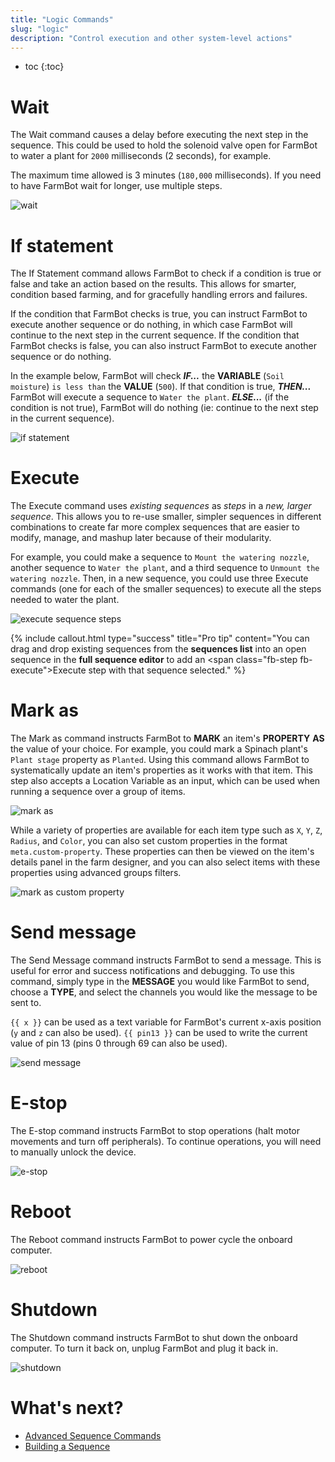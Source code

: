 ```yaml
---
title: "Logic Commands"
slug: "logic"
description: "Control execution and other system-level actions"
---
```


* toc
{:toc}

# Wait

The <span class="fb-step fb-wait">Wait</span> command causes a delay before executing the next step in the sequence. This could be used to hold the solenoid valve open for FarmBot to water a plant for `2000` milliseconds (2 seconds), for example.

The maximum time allowed is 3 minutes (`180,000` milliseconds). If you need to have FarmBot wait for longer, use multiple steps.

![wait](_images/wait.png)

# If statement

The <span class="fb-step fb-if-statement">If Statement</span> command allows FarmBot to check if a condition is true or false and take an action based on the results. This allows for smarter, condition based farming, and for gracefully handling errors and failures.

If the condition that FarmBot checks is true, you can instruct FarmBot to execute another sequence or do nothing, in which case FarmBot will continue to the next step in the current sequence. If the condition that FarmBot checks is false, you can also instruct FarmBot to execute another sequence or do nothing.

In the example below, FarmBot will check **_IF..._** the **VARIABLE** (`Soil moisture`) `is less than` the **VALUE** (`500`). If that condition is true, **_THEN..._** FarmBot will execute a sequence to `Water the plant`. **_ELSE..._** (if the condition is not true), FarmBot will do nothing (ie: continue to the next step in the current sequence).

![if statement](_images/if_statement.png)

# Execute

The <span class="fb-step fb-execute">Execute</span> command uses *existing sequences* as *steps* in a *new, larger sequence*. This allows you to re-use smaller, simpler sequences in different combinations to create far more complex sequences that are easier to modify, manage, and mashup later because of their modularity.

For example, you could make a sequence to `Mount the watering nozzle`, another sequence to `Water the plant`, and a third sequence to `Unmount the watering nozzle`. Then, in a new sequence, you could use three <span class="fb-step fb-execute">Execute</span> commands (one for each of the smaller sequences) to execute all the steps needed to water the plant.

![execute sequence steps](_images/execute_sequence_steps.png)

{%
include callout.html
type="success"
title="Pro tip"
content="You can drag and drop existing sequences from the **sequences list** into an open sequence in the **full sequence editor** to add an <span class=\"fb-step fb-execute\">Execute</span> step with that sequence selected."
%}

# Mark as

The <span class="fb-step fb-mark-as">Mark as</span> command instructs FarmBot to **MARK** an item's **PROPERTY**  **AS** the value of your choice. For example, you could mark a Spinach plant's `Plant stage` property as `Planted`. Using this command allows FarmBot to systematically update an item's properties as it works with that item. This step also accepts a Location Variable as an input, which can be used when running a sequence over a group of items.

![mark as](_images/mark_as.png)

While a variety of properties are available for each item type such as `X`, `Y`, `Z`, `Radius`, and `Color`, you can also set custom properties in the format `meta.custom-property`. These properties can then be viewed on the item's details panel in the farm designer, and you can also select items with these properties using advanced groups filters.

![mark as custom property](_images/mark_as_custom_property.png)

# Send message

The <span class="fb-step fb-send-message">Send Message</span> command instructs FarmBot to send a message. This is useful for error and success notifications and debugging. To use this command, simply type in the **MESSAGE** you would like FarmBot to send, choose a **TYPE**, and select the channels you would like the message to be sent to.

`{{ x }}` can be used as a text variable for FarmBot's current x-axis position (`y` and `z` can also be used). `{{ pin13 }}` can be used to write the current value of pin 13 (pins 0 through 69 can also be used).

![send message](_images/send_message.png)

# E-stop

The <span class="fb-step fb-e-stop">E-stop</span> command instructs FarmBot to stop operations (halt motor movements and turn off peripherals). To continue operations, you will need to manually unlock the device.

![e-stop](_images/e-stop.png)

# Reboot

The <span class="fb-step fb-reboot">Reboot</span> command instructs FarmBot to power cycle the onboard computer.

![reboot](_images/reboot.png)

# Shutdown

The <span class="fb-step fb-shutdown">Shutdown</span> command instructs FarmBot to shut down the onboard computer. To turn it back on, unplug FarmBot and plug it back in.

![shutdown](_images/shutdown.png)

# What's next?

 * [Advanced Sequence Commands](advanced.md)
 * [Building a Sequence](../building-a-sequence.md)
